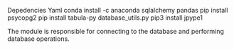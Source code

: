 
Depedencies
Yaml
conda install -c anaconda sqlalchemy
pandas
pip install psycopg2
pip install tabula-py
database_utils.py
pip3 install jpype1

The module is responsible for connecting to the database and performing database operations.